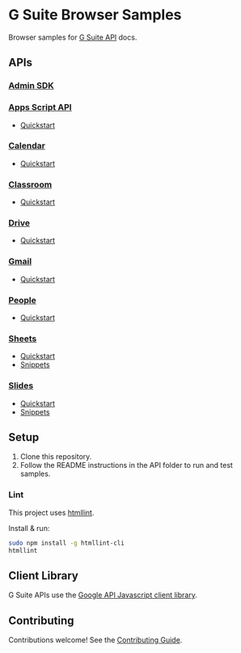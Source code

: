 # G Suite Browser Samples

Browser samples for [G Suite API](https://developers.google.com/gsuite/) docs.

## APIs

### [Admin SDK](https://developers.google.com/admin-sdk/)

### [Apps Script API](https://developers.google.com/apps-script/api)

- [Quickstart](apps-script/quickstart)

### [Calendar](https://developers.google.com/calendar)

- [Quickstart](calendar/quickstart)

### [Classroom](https://developers.google.com/classroom)

- [Quickstart](classroom/quickstart)

### [Drive](https://developers.google.com/drive/v3)

- [Quickstart](drive/quickstart)

### [Gmail](https://developers.google.com/gmail/api/)

- [Quickstart](gmail/quickstart)

### [People](https://developers.google.com/people/)

- [Quickstart](people/quickstart)

### [Sheets](https://developers.google.com/sheets/api/)

- [Quickstart](sheets/quickstart)
- [Snippets](sheets/snippets)

### [Slides](https://developers.google.com/slides/)

- [Quickstart](slides/quickstart)
- [Snippets](slides/snippets)

## Setup

1. Clone this repository.
1. Follow the README instructions in the API folder to run and test samples.

### Lint

This project uses [htmllint](https://github.com/htmllint/htmllint).

Install & run:

```sh
sudo npm install -g htmllint-cli
htmllint
```

## Client Library

G Suite APIs use the [Google API Javascript client library](https://github.com/google/google-api-javascript-client).

## Contributing

Contributions welcome! See the [Contributing Guide](CONTRIBUTING.md).
